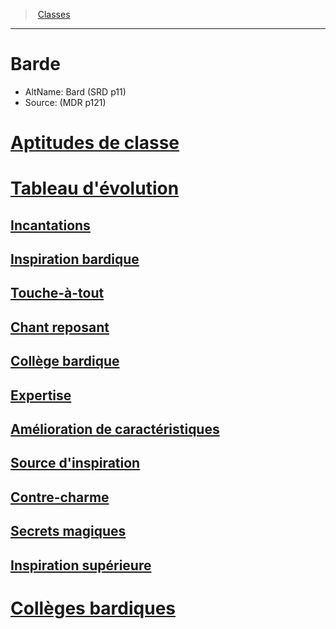﻿---
!Items
Id: bard_hd.md#barde
RootId: bard_hd.md
ParentLink: classes_hd.md
Name: Barde
ParentName: Classes
NameLevel: 1
AltName: Bard (SRD p11)
Source: (MDR p121)
---
>  [Classes](hd_classes.md)

---


# Barde

- AltName: Bard (SRD p11)
- Source: (MDR p121)



# [Aptitudes de classe](hd_bard_aptitudes_de_classe.md)



# [Tableau d'évolution](hd_bard_tableau_devolution.md)



## [Incantations](hd_bard_incantations.md)



## [Inspiration bardique](hd_bard_inspiration_bardique.md)



## [Touche-à-tout](hd_bard_touche_a_tout.md)



## [Chant reposant](hd_bard_chant_reposant.md)



## [Collège bardique](hd_bard_college_bardique.md)



## [Expertise](hd_bard_expertise.md)



## [Amélioration de caractéristiques](hd_bard_amelioration_de_caracteristiques.md)



## [Source d'inspiration](hd_bard_source_dinspiration.md)



## [Contre-charme](hd_bard_contre_charme.md)



## [Secrets magiques](hd_bard_secrets_magiques.md)



## [Inspiration supérieure](hd_bard_inspiration_superieure.md)



# [Collèges bardiques](hd_bard_colleges_bardiques.md)

